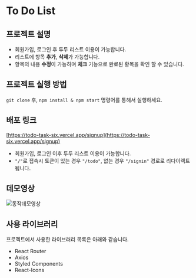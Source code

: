# To Do List

## 프로젝트 설명

- 회원가입, 로그인 후 투두 리스트 이용이 가능합니다.
- 리스트에 항목 **추가**, **삭제**가 가능합니다.
- 항목의 내용 **수정**이 가능하며 **체크** 기능으로 완료된 황목을 확인 할 수 있습니다.

## 프로젝트 실행 방법

`git clone` 후, `npm install & npm start` 명령어를 통해서 실행하세요.

## 배포 링크

[https://todo-task-six.vercel.app/signup](https://todo-task-six.vercel.app/signup)

- 회원가입, 로그인 이후 투두 리스트 이용이 가능합니다.
- `"/"`로 접속시 토큰이 있는 경우 `"/todo"`, 없는 경우 `"/signin"` 경로로 리다이렉트 됩니다.

## 데모영상

![동작데모영상](https://media3.giphy.com/media/v1.Y2lkPTc5MGI3NjExYWY5ZDFhOTRiZjA0Y2ZkMDJiNDgwMzI3YjgwNWZiODZkZDk3ZGUwZiZjdD1n/lbqytyWdTUkwi04Zdu/giphy.gif)

## 사용 라이브러리

프로젝트에서 사용한 라이브러리 목록은 아래와 같습니다.

- React Router
- Axios
- Styled Components
- React-Icons
